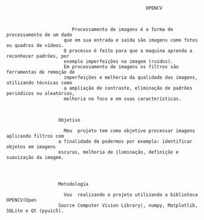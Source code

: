 
                                                       OPENCV



                            Processamento de imagens é a forma de processamento de um dado
                         que em sua entrada e saída são imagens como fotos ou quadros de vídeos.
                         O processo é feito para que a maquina aprenda a reconhecer padrões, por
                         exemplo imperfeições na imagem (ruídos).
                         Em processamento de imagens os filtros são ferramentas de remoção de
                         imperfeições e melhoria da qualidade das imagens, utilizando técnicas como
                         a ampliação de contraste, eliminação de padrões periódicos ou aleatórios,
                         melhoria no foco e em suas características.
  


                       Objetivo

                         Meu  projeto tem como objetivo processar imagens aplicando filtros com
                       a finalidade de podermos por exemplo: identificar objetos em imagens
                       escuras, melhoria de iluminação, definição e suavização da imagem.




                       Metodologia

                         Vou  realizando o projeto utilizando a biblioteca OPENCV(Open
                       Source Computer Vision Library), numpy, Matplotlib, SQLite e Qt (pyuic5).



